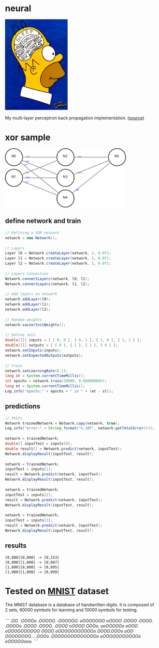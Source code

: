 # neural

<img src="homer.jpg" height="300">

My multi-layer perceptron back propagation implementation.
[(source)](https://mattmazur.com/2015/03/17/a-step-by-step-backpropagation-example/)

# xor sample
<img src="xor.png" width="400" >

## define network and train

```java
// Defining a XOR network
network = new Network();

// Layers
Layer l0 = Network.createLayer(network, 2, 0.0f);
Layer l1 = Network.createLayer(network, 3, 0.0f);
Layer l2 = Network.createLayer(network, 1, 0.0f);

// Layers connection
Network.connectLayers(network, l0, l1);
Network.connectLayers(network, l1, l2);

// Add layers on network
network.addLayer(l0);
network.addLayer(l1);
network.addLayer(l2);

// Random weights
network.xavierInitWeights();

// Define sets
double[][] inputs = { { 0, 0 }, { 0, 1 }, { 1, 0 }, { 1, 1 } };
double[][] outputs = { { 0 }, { 1 }, { 1 }, { 0 } };
network.setInputs(inputs);
network.setExpectedOutputs(outputs);

// train
network.setLearningRate(0.1);
long st = System.currentTimeMillis();
int epochs = network.train(20000, 0.000000005);
long et = System.currentTimeMillis();
Log.info("epochs:" + epochs + " in " + (et - st));
```
## predictions
```java
// tests
Network trainedNetwork = Network.copy(network, true);
Log.info("error:" + String.format("%.10f", network.getTotalError()));

network = trainedNetwork;
double[] inputTest = inputs[0];
double result[] = Network.predict(network, inputTest);
Network.displayResult(inputTest, result);

network = trainedNetwork;
inputTest = inputs[1];
result = Network.predict(network, inputTest);
Network.displayResult(inputTest, result);

network = trainedNetwork;
inputTest = inputs[2];
result = Network.predict(network, inputTest);
Network.displayResult(inputTest, result);

network = trainedNetwork;
inputTest = inputs[3];
result = Network.predict(network, inputTest);
Network.displayResult(inputTest, result);
```

## results
```
[0,000][0,000] -> [0,153]
[0,000][1,000] -> [0,887]
[1,000][0,000] -> [0,895]
[1,000][1,000] -> [0,099]
```

# Tested on [MNIST](http://yann.lecun.com/exdb/mnist/) dataset
The MNIST database is a database of handwritten digits. It is composed of 2 sets, 60000 symbols for learning and 10000 symbols for testing.
<h6>
```
                  .OO.
                .OOOOo
              .OOOOO.
            .OOOOOO.
          oOOOOOOO
            oOOOO
           .OOOO
          .OOOO.
         .OOOOo
        .OOOO
       .OOOO.
       .OOOO      oOOOO
       OOOo.    ooOOOOOo
      oOOO   oOOOOOOOOOO
      OOOO oOOOOOOOOOOOo
      OOOO.OOOo     oOO
      OOOOOOOO.....OOOo
      .OOOOOOOOOOOOOOo
       oOOOOOOOOOOOo
         oOOOOOooo.
```
</h6>
